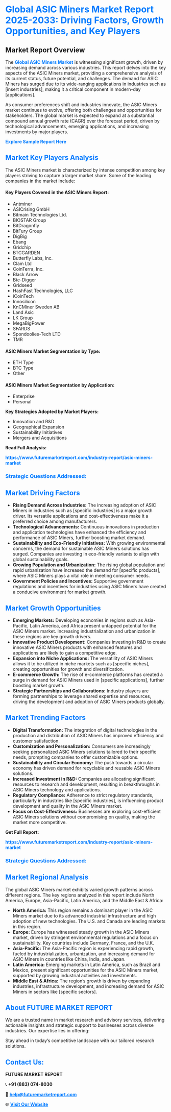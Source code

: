 <h1 style="color: #007BFF;">Global ASIC Miners Market Report 2025-2033: Driving Factors, Growth Opportunities, and Key Players</h1>

<section id="overview">
<h2>Market Report Overview</h2>
<p>The <a href="https://www.futuremarketreport.com/industry-report/asic-miners-market" style="color: #007BFF; text-decoration: none;"><strong>Global ASIC Miners Market</strong></a> is witnessing significant growth, driven by increasing demand across various industries. This report delves into the key aspects of the ASIC Miners market, providing a comprehensive analysis of its current status, future potential, and challenges. The demand for ASIC Miners has surged due to its wide-ranging applications in industries such as [insert industries], making it a critical component in modern-day [applications].</p>
<p>As consumer preferences shift and industries innovate, the ASIC Miners market continues to evolve, offering both challenges and opportunities for stakeholders. The global market is expected to expand at a substantial compound annual growth rate (CAGR) over the forecast period, driven by technological advancements, emerging applications, and increasing investments by major players.</p>
</section>

<section id="overview">
<p><a href="https://www.futuremarketreport.com/request-sample/reportId=33791" style="color: #007BFF; text-decoration: none;"><strong>Explore Sample Report Here</strong></a></p>
</section>

<section id="key-players">
<h2 style="color: #007BFF;">Market Key Players Analysis</h2>
<p>The ASIC Miners market is characterized by intense competition among key players striving to capture a larger market share. Some of the leading companies in the market include:</p>
<h4>Key Players Covered in the ASIC Miners Report:</h4>
<ul><li>Antminer</li><li>ASICrising GmbH</li><li>Bitmain Technologies Ltd.</li><li>BIOSTAR Group</li><li>BitDragonfly</li><li>BitFury Group</li><li>DigBig</li><li>Ebang</li><li>Gridchip</li><li>BTCGARDEN</li><li>Butterfly Labs, Inc.</li><li>Clam Ltd</li><li>CoinTerra, Inc.</li><li>Black Arrow</li><li>Btc-Digger</li><li>Gridseed</li><li>HashFast Technologies, LLC</li><li>iCoinTech</li><li>Innosilicon</li><li>KnCMiner Sweden AB</li><li>Land Asic</li><li>LK Group</li><li>MegaBigPower</li><li>SFARDS</li><li>Spondoolies-Tech LTD</li><li>TMR</li></ul>
<h4>ASIC Miners Market Segmentation by Type:</h4>
<ul><li>ETH Type</li><li>BTC Type</li><li>Other</li></ul>

<h4>ASIC Miners Market Segmentation by Application:</h4>
<ul><li>Enterprise</li><li>Personal</li></ul>
<p><strong>Key Strategies Adopted by Market Players:</strong></p>
<ul>
<li>Innovation and R&D</li>
<li>Geographical Expansion</li>
<li>Sustainability Initiatives</li>
<li>Mergers and Acquisitions</li>
</ul>
</section>

<section>
<p><strong>Read Full Analysis: </strong></p><a href="https://www.futuremarketreport.com/industry-report/asic-miners-market" style="color: #007BFF; text-decoration: none;"><strong>https://www.futuremarketreport.com/industry-report/asic-miners-market</strong></a>
<h3 style="color: #007BFF;">Strategic Questions Addressed:</h3>
</section>

<section id="driving-factors">
<h2 style="color: #007BFF;">Market Driving Factors</h2>
<ul>
<li><strong>Rising Demand Across Industries:</strong> The increasing adoption of ASIC Miners in industries such as [specific industries] is a major growth driver. Its versatile applications and cost-effectiveness make it a preferred choice among manufacturers.</li>
<li><strong>Technological Advancements:</strong> Continuous innovations in production and application technologies have enhanced the efficiency and performance of ASIC Miners, further boosting market demand.</li>
<li><strong>Sustainability and Eco-Friendly Initiatives:</strong> With growing environmental concerns, the demand for sustainable ASIC Miners solutions has surged. Companies are investing in eco-friendly variants to align with global sustainability goals.</li>
<li><strong>Growing Population and Urbanization:</strong> The rising global population and rapid urbanization have increased the demand for [specific products], where ASIC Miners plays a vital role in meeting consumer needs.</li>
<li><strong>Government Policies and Incentives:</strong> Supportive government regulations and incentives for industries using ASIC Miners have created a conducive environment for market growth.</li>
</ul>
</section>

<section id="growth-opportunities">
<h2 style="color: #007BFF;">Market Growth Opportunities</h2>
<ul>
<li><strong>Emerging Markets:</strong> Developing economies in regions such as Asia-Pacific, Latin America, and Africa present untapped potential for the ASIC Miners market. Increasing industrialization and urbanization in these regions are key growth drivers.</li>
<li><strong>Innovative Product Development:</strong> Companies investing in R&D to create innovative ASIC Miners products with enhanced features and applications are likely to gain a competitive edge.</li>
<li><strong>Expansion into Niche Applications:</strong> The versatility of ASIC Miners allows it to be utilized in niche markets such as [specific niches], creating opportunities for growth and diversification.</li>
<li><strong>E-commerce Growth:</strong> The rise of e-commerce platforms has created a surge in demand for ASIC Miners used in [specific applications], further boosting market growth.</li>
<li><strong>Strategic Partnerships and Collaborations:</strong> Industry players are forming partnerships to leverage shared expertise and resources, driving the development and adoption of ASIC Miners products globally.</li>
</ul>
</section>

<section id="trending-factors">
<h2 style="color: #007BFF;">Market Trending Factors</h2>
<ul>
<li><strong>Digital Transformation:</strong> The integration of digital technologies in the production and distribution of ASIC Miners has improved efficiency and customer satisfaction.</li>
<li><strong>Customization and Personalization:</strong> Consumers are increasingly seeking personalized ASIC Miners solutions tailored to their specific needs, prompting companies to offer customizable options.</li>
<li><strong>Sustainability and Circular Economy:</strong> The push towards a circular economy has driven demand for recyclable and reusable ASIC Miners solutions.</li>
<li><strong>Increased Investment in R&D:</strong> Companies are allocating significant resources to research and development, resulting in breakthroughs in ASIC Miners technology and applications.</li>
<li><strong>Regulatory Compliance:</strong> Adherence to strict regulatory standards, particularly in industries like [specific industries], is influencing product development and quality in the ASIC Miners market.</li>
<li><strong>Focus on Cost-Effectiveness:</strong> Businesses are exploring cost-efficient ASIC Miners solutions without compromising on quality, making the market more competitive.</li>
</ul>
</section>

<section>
<p><strong>Get Full Report: </strong></p><a href="https://www.futuremarketreport.com/industry-report/asic-miners-market" style="color: #007BFF; text-decoration: none;"><strong>https://www.futuremarketreport.com/industry-report/asic-miners-market</strong></a>
<h3 style="color: #007BFF;">Strategic Questions Addressed:</h3>
</section>


<section id="regional-analysis">
<h2 style="color: #007BFF;">Market Regional Analysis</h2>
<p>The global ASIC Miners market exhibits varied growth patterns across different regions. The key regions analyzed in this report include North America, Europe, Asia-Pacific, Latin America, and the Middle East & Africa:</p>
<ul>
<li><strong>North America:</strong> This region remains a dominant player in the ASIC Miners market due to its advanced industrial infrastructure and high adoption of new technologies. The U.S. and Canada are leading markets in this region.</li>
<li><strong>Europe:</strong> Europe has witnessed steady growth in the ASIC Miners market, driven by stringent environmental regulations and a focus on sustainability. Key countries include Germany, France, and the U.K.</li>
<li><strong>Asia-Pacific:</strong> The Asia-Pacific region is experiencing rapid growth, fueled by industrialization, urbanization, and increasing demand for ASIC Miners in countries like China, India, and Japan.</li>
<li><strong>Latin America:</strong> Emerging markets in Latin America, such as Brazil and Mexico, present significant opportunities for the ASIC Miners market, supported by growing industrial activities and investments.</li>
<li><strong>Middle East & Africa:</strong> The region’s growth is driven by expanding industries, infrastructure development, and increasing demand for ASIC Miners in sectors like [specific sectors].</li>
</ul>
</section>

<footer>
<h2 style="color: #007BFF;">About FUTURE MARKET REPORT</h2>
<p>We are a trusted name in market research and advisory services, delivering actionable insights and strategic support to businesses across diverse industries. Our expertise lies in offering:</p>

<p>Stay ahead in today’s competitive landscape with our tailored research solutions.</p>

<h2 style="color: #007BFF;">Contact Us:</h2>
<p><strong>FUTURE MARKET REPORT</strong></p>
<p>📞 <strong>+91 (883) 074-8030</strong></p>
<p>📧 <strong><a href="mailto:help@futuremarketreport.com" style="color: #007BFF;">help@futuremarketreport.com</a></strong></p>
<p>🌐 <strong><a href="https://www.futuremarketreport.com/" style="color: #007BFF;">Visit Our Website</a></strong></p>
</footer>